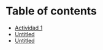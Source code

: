 # Table of contents

* [Actividad 1](README.md)
* [Untitled](untitled-1.md)
* [Untitled](untitled.md)

